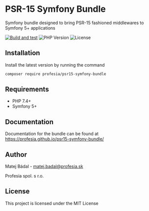 # PSR-15 Symfony Bundle
Symfony bundle designed to bring PSR-15 fashioned middlewares to Symfony 5+ applications

[![Build and test](https://github.com/profesia/psr15-symfony-bundle/actions/workflows/test-runner.yml/badge.svg?branch=master)](https://github.com/profesia/psr15-symfony-bundle/actions/workflows/test-runner.yml)
![PHP Version](https://img.shields.io/packagist/php-v/profesia/psr15-symfony-bundle)
![License](https://img.shields.io/packagist/l/profesia/psr15-symfony-bundle)

## Installation
Install the latest version by running the command
```bash
composer require profesia/psr15-symfony-bundle
```
## Requirements
- PHP 7.4+
- Symfony 5+
## Documentation
Documentation for the bundle can be found at https://profesia.github.io/psr15-symfony-bundle/
## Author
Matej Bádal - matej.badal@profesia.sk

Profesia spol. s r.o.
## License
This project is licensed under the MIT License
